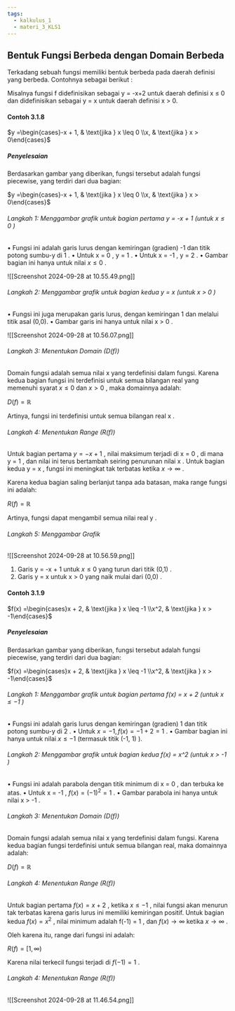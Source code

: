 ```yaml
---
tags:
  - kalkulus_1
  - materi_3_KLS1
---
```

## Bentuk Fungsi Berbeda dengan Domain Berbeda

Terkadang sebuah fungsi memiliki bentuk berbeda pada daerah definisi yang berbeda. Contohnya sebagai berikut :

Misalnya fungsi f didefinisikan sebagai y = -x+2 untuk daerah definisi x ≤ 0 dan didefinisikan sebagai y = x untuk daerah definisi x > 0.

#### Contoh 3.1.8



$y =\begin{cases}-x + 1, & \text{jika } x \leq 0 \\x, & \text{jika } x > 0\end{cases}$


##### Penyelesaian
Berdasarkan gambar yang diberikan, fungsi tersebut adalah fungsi piecewise, yang terdiri dari dua bagian:


$y =\begin{cases}-x + 1, & \text{jika } x \leq 0 \\x, & \text{jika } x > 0\end{cases}$


######  Langkah 1: Menggambar grafik untuk bagian pertama  y = -x + 1  (untuk  $x \leq 0$ )

•	Fungsi ini adalah garis lurus dengan kemiringan (gradien)  -1  dan titik potong sumbu-y di  1 .
•	Untuk  x = 0 ,  y = 1 .
•	Untuk  x = -1 ,  y = 2 .
•	Gambar bagian ini hanya untuk nilai  $x \leq 0$ .

![[Screenshot 2024-09-28 at 10.55.49.png]]

###### Langkah 2: Menggambar grafik untuk bagian kedua  y = x  (untuk  x > 0 )

•	Fungsi ini juga merupakan garis lurus, dengan kemiringan  1  dan melalui titik asal (0,0).
•	Gambar garis ini hanya untuk nilai  x > 0 .

![[Screenshot 2024-09-28 at 10.56.07.png]]

###### Langkah 3: Menentukan Domain (D(f))

Domain fungsi adalah semua nilai  x  yang terdefinisi dalam fungsi. Karena kedua bagian fungsi ini terdefinisi untuk semua bilangan real yang memenuhi syarat  $x \leq 0$ dan  $x > 0$ , maka domainnya adalah:

$D(f) = \mathbb{R}$

Artinya, fungsi ini terdefinisi untuk semua bilangan real  x .

###### Langkah 4: Menentukan Range (R(f))

Untuk bagian pertama  $y = -x + 1$ , nilai maksimum terjadi di  x = 0 , di mana  y = 1 , dan nilai ini terus bertambah seiring penurunan nilai  x .
Untuk bagian kedua  y = x , fungsi ini meningkat tak terbatas ketika  $x \to \infty$ .

Karena kedua bagian saling berlanjut tanpa ada batasan, maka range fungsi ini adalah:

$R(f) = \mathbb{R}$

Artinya, fungsi dapat mengambil semua nilai real  y .


###### Langkah 5: Menggambar Grafik


![[Screenshot 2024-09-28 at 10.56.59.png]]

1.	Garis  y = -x + 1  untuk  $x \leq 0$  yang turun dari titik  (0,1) .
2.	Garis  y = x  untuk  x > 0  yang naik mulai dari  (0,0) .


#### Contoh 3.1.9


$f(x) =\begin{cases}x + 2, & \text{jika } x \leq -1 \\x^2, & \text{jika } x > -1\end{cases}$


##### Penyelesaian
Berdasarkan gambar yang diberikan, fungsi tersebut adalah fungsi piecewise, yang terdiri dari dua bagian:


$f(x) =\begin{cases}x + 2, & \text{jika } x \leq -1 \\x^2, & \text{jika } x > -1\end{cases}$

###### Langkah 1: Menggambar grafik untuk bagian pertama  f(x) = x + 2  (untuk  $x \leq -1$ )

•	Fungsi ini adalah garis lurus dengan kemiringan (gradien)  1  dan titik potong sumbu-y di  2 .
•	Untuk  $x = -1 ,  f(x) = -1 + 2 = 1$ .
•	Gambar bagian ini hanya untuk nilai  $x \leq -1$  (termasuk titik  (-1, 1) ).

###### Langkah 2: Menggambar grafik untuk bagian kedua  f(x) = x^2  (untuk  x > -1 )

•	Fungsi ini adalah parabola dengan titik minimum di  x = 0 , dan terbuka ke atas.
•	Untuk  x = -1 ,  $f(x) = (-1)^2 = 1$ .
•	Gambar parabola ini hanya untuk nilai  x > -1 .

###### Langkah 3: Menentukan Domain (D(f))

Domain fungsi adalah semua nilai  x  yang terdefinisi dalam fungsi. Karena kedua bagian fungsi terdefinisi untuk semua bilangan real, maka domainnya adalah:

$D(f) = \mathbb{R}$

###### Langkah 4: Menentukan Range (R(f))

Untuk bagian pertama  $f(x) = x + 2$ , ketika  $x \leq -1$ , nilai fungsi akan menurun tak terbatas karena garis lurus ini memiliki kemiringan positif.
Untuk bagian kedua  $f(x) = x^2$ , nilai minimum adalah  f(-1) = 1 , dan  $f(x) \to \infty$  ketika  $x \to \infty$ .

Oleh karena itu, range dari fungsi ini adalah:

$R(f) = [1, \infty)$

Karena nilai terkecil fungsi terjadi di  $f(-1) = 1$ .

###### Langkah 4: Menentukan Range (R(f))

![[Screenshot 2024-09-28 at 11.46.54.png]]



